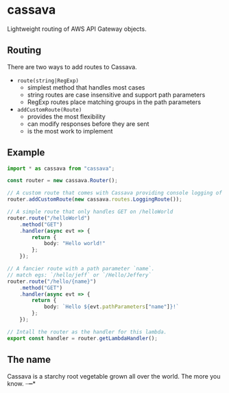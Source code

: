 # cassava
Lightweight routing of AWS API Gateway objects.

## Routing

There are two ways to add routes to Cassava.
- `route(string|RegExp)`
  - simplest method that handles most cases
  - string routes are case insensitive and support path parameters
  - RegExp routes place matching groups in the path parameters
- `addCustomRoute(Route)`
  - provides the most flexibility
  - can modify responses before they are sent
  - is the most work to implement

## Example

```typescript
import * as cassava from "cassava";

const router = new cassava.Router();

// A custom route that comes with Cassava providing console logging of requests.
router.addCustomRoute(new cassava.routes.LoggingRoute());

// A simple route that only handles GET on /helloWorld
router.route("/helloWorld")
    .method("GET")
    .handler(async evt => {
        return {
            body: "Hello world!"
        };
    });

// A fancier route with a path parameter `name`.
// match egs: `/hello/jeff` or `/Hello/Jeffery`
router.route("/hello/{name}")
    .method("GET")
    .handler(async evt => {
        return {
            body: `Hello ${evt.pathParameters["name"]}!`
        };
    });

// Intall the router as the handler for this lambda.
export const handler = router.getLambdaHandler();
```

## The name

Cassava is a starchy root vegetable grown all over the world.  The more you know.  ┈┅*
